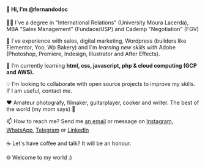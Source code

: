  <h4>👋 Hi, I’m @fernandodoc</h4>
 
 👨‍🎓 I´ve a degree in "International Relations" (University Moura Lacerda), MBA "Sales Management" (Fundace/USP) and Cademp "Negotiation" (FGV)
  
 👀 I´ve experience with sales, digital marketing, Wordpress (builders like Elementor, Yoo, Wp Bakery) and I´m <em> learning new skills</em> with Adobe (Photoshop, Premiere, Indesign, Illustrator and After Effects).<br>
 
 🌱 I’m currently learning <strong> html, css, javascript, php & cloud computing (GCP and AWS). </strong><br> 
 
 💡 I’m looking to collaborate with open source projects to improve my skills. If I am useful, contact me. <br>
 
 ❤️ Amateur photografy, filmaker, guitarplayer, cooker and writer. The best of the world (my mom says) 🤣
 
 📫 How to reach me? Send me <a href="mailto:fernando@lidere360ads.com">an email</a> or message on <a href="https://www.instagram.com/fernandodoc7/" target="_blank">Instagram</a>, <a href="https://wa.me/5516981180180" target="_blank">WhatsApp</a>, <a href="https://t.me/FernandoConsultorProfessor" target="_blank">Telegram</a> or <a href="https://www.linkedin.com/in/fernandodoc/" target="_blank">LinkedIn</a><br> 
 <br>
 ☕ Let's have coffee and talk? It will be an honour.
 
 🌐 Welcome to my world :)

<!---
fernandodoc/fernandodoc is a ✨ special ✨ repository because its `README.md` (this file) appears on your GitHub profile.
You can click the Preview link to take a look at your changes.


--->


